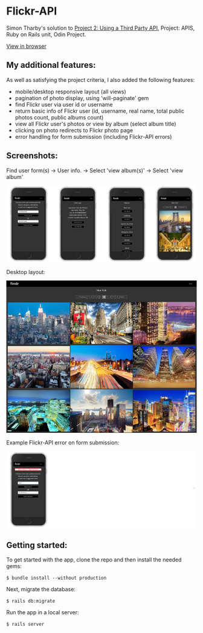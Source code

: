 # Flickr-API

Simon Tharby's solution to [Project 2: Using a Third Party API](https://www.theodinproject.com/courses/ruby-on-rails/lessons/apis?ref=lnav), Project: APIS, Ruby on Rails unit, Odin Project.

[View in browser](https://findr-simontharby.herokuapp.com/)

## My additional features:

As well as satisfying the project criteria, I also added the following features:

  * mobile/desktop responsive layout (all views)
  * pagination of photo display, using 'will-paginate' gem
  * find Flickr user via user id or username
  * return basic info of Flickr user (id, username, real name, total public photos count, public albums count)
  * view all Flickr user's photos or view by album (select album title)
  * clicking on photo redirects to Flickr photo page
  * error handling for form submission (including Flickr-API errors)

## Screenshots:

Find user form(s) -> User info. -> Select 'view album(s)' -> Select 'view album'

![findr-row.png](app/assets/images/findr-row.png)

Desktop layout:

![findr-desktop.jpg](app/assets/images/findr-desktop.jpg)

Example Flickr-API error on form submission:

![findr-error.png](app/assets/images/findr-error.png)

## Getting started:

To get started with the app, clone the repo and then install the needed gems:

```
$ bundle install --without production
```

Next, migrate the database:

```
$ rails db:migrate
```

Run the app in a local server:

```
$ rails server
```
